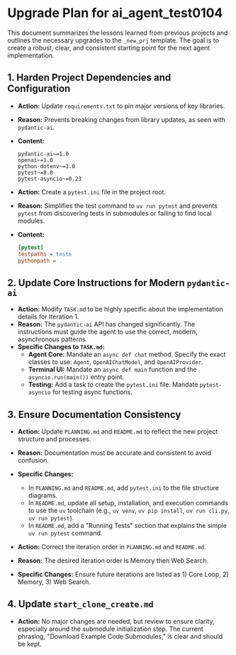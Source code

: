 # Upgrade Plan for ai_agent_test0104

This document summarizes the lessons learned from previous projects and outlines the necessary upgrades to the `_new_prj` template. The goal is to create a robust, clear, and consistent starting point for the next agent implementation.

## 1. Harden Project Dependencies and Configuration

*   **Action:** Update `requirements.txt` to pin major versions of key libraries.
*   **Reason:** Prevents breaking changes from library updates, as seen with `pydantic-ai`.
*   **Content:**
    ```
    pydantic-ai~=1.0
    openai~=1.0
    python-dotenv~=1.0
    pytest~=8.0
    pytest-asyncio~=0.23
    ```

*   **Action:** Create a `pytest.ini` file in the project root.
*   **Reason:** Simplifies the test command to `uv run pytest` and prevents `pytest` from discovering tests in submodules or failing to find local modules.
*   **Content:**
    ```ini
    [pytest]
    testpaths = tests
    pythonpath = .
    ```

## 2. Update Core Instructions for Modern `pydantic-ai`

*   **Action:** Modify `TASK.md` to be highly specific about the implementation details for Iteration 1.
*   **Reason:** The `pydantic-ai` API has changed significantly. The instructions must guide the agent to use the correct, modern, asynchronous patterns.
*   **Specific Changes to `TASK.md`:**
    *   **Agent Core:** Mandate an `async def chat` method. Specify the exact classes to use: `Agent`, `OpenAIChatModel`, and `OpenAIProvider`.
    *   **Terminal UI:** Mandate an `async def main` function and the `asyncio.run(main())` entry point.
    *   **Testing:** Add a task to create the `pytest.ini` file. Mandate `pytest-asyncio` for testing async functions.

## 3. Ensure Documentation Consistency

*   **Action:** Update `PLANNING.md` and `README.md` to reflect the new project structure and processes.
*   **Reason:** Documentation must be accurate and consistent to avoid confusion.
*   **Specific Changes:**
    *   In `PLANNING.md` and `README.md`, add `pytest.ini` to the file structure diagrams.
    *   In `README.md`, update all setup, installation, and execution commands to use the `uv` toolchain (e.g., `uv venv`, `uv pip install`, `uv run cli.py`, `uv run pytest`).
    *   In `README.md`, add a "Running Tests" section that explains the simple `uv run pytest` command.

*   **Action:** Correct the iteration order in `PLANNING.md` and `README.md`.
*   **Reason:** The desired iteration order is Memory then Web Search.
*   **Specific Changes:** Ensure future iterations are listed as 1) Core Loop, 2) Memory, 3) Web Search.

## 4. Update `start_clone_create.md`

*   **Action:** No major changes are needed, but review to ensure clarity, especially around the submodule initialization step. The current phrasing, "Download Example Code Submodules," is clear and should be kept.
